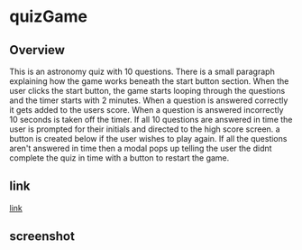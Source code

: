 # quizGame

Overview
--------

This is an astronomy quiz with 10 questions. There is a small paragraph explaining how the game works beneath the start button section. When the user clicks the start button, the game starts looping through the questions and the timer starts with 2 minutes. When a question is answered correctly it gets added to the users score. When a question is answered incorrectly 10 seconds is taken off the timer. If all 10 questions are answered in time the user is prompted for their initials and directed to the high score screen. a button is created below if the user wishes to play again. If all the questions aren't answered in time then a modal pops up telling the user the didnt complete the quiz in time with a button to restart the game.

link
----

[link](https://holbrookb23.github.io/quizGame/)


screenshot
----------